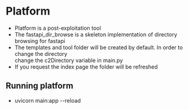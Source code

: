 # Platform
* Platform is a post-exploitation tool
* The fastapi_dir_browse is a skeleton implementation of directory browsing for fastapi
* The templates and tool folder will be created by default. In order to change the directory<br>change the c2Directory variable in main.py
* If you request the index page the folder will be refreshed

## Running platform
* uvicorn main:app --reload 
